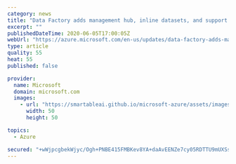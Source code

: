 ```yaml
---
category: news
title: "Data Factory adds management hub, inline datasets, and support for CDM in data flows"
excerpt: ""
publishedDateTime: 2020-06-05T17:00:05Z
webUrl: "https://azure.microsoft.com/en-us/updates/data-factory-adds-management-hub-inline-datasets-and-support-for-cdm-in-data-flows/"
type: article
quality: 55
heat: 55
published: false

provider:
  name: Microsoft
  domain: microsoft.com
  images:
    - url: "https://smartableai.github.io/microsoft-azure/assets/images/organizations/microsoft.com-50x50.jpg"
      width: 50
      height: 50

topics:
  - Azure

secured: "+wWjpcgbekWjyc/Ogh+PNBE415FMBKev8YA+daAvEENZe7cy05RDTTU9mUXSsr9H5h3b0C/XVvKOS1LFUWyTxqXvG9apEKPo/0upgrxmwj8r3Yvds2h2BFh5GoBxqWLTn2tF5gqQPrDGWvS9idXs6uJ0vRcAwT4hyQQjF6CJqbxMPfLI/R7FNXE67cZRuWYyLTBqL6JBmukQsqIrlqIQQjcndEr99wsOaYOoV8SKjvawFJAUw11FWo25/YEoB6dvv3x3l55w1nkHbTd7oUwjzwgWXChZQYHdzdDMpdM+Xpfzu8Flwgw77LeOzvI15lrjrtATb9c8wVeoJ7/N8M+v+w==;d/PgHZIEAXR6I00hOTyeaA=="
---
```


